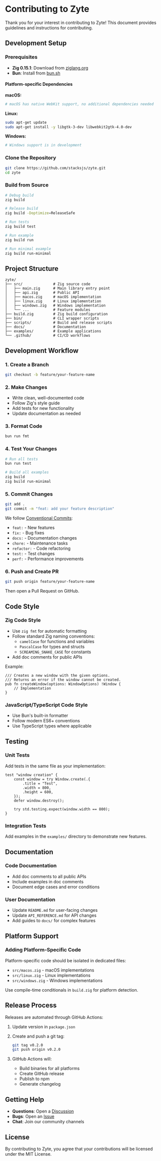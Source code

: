 # Contributing to Zyte

Thank you for your interest in contributing to Zyte! This document provides guidelines and instructions for contributing.

## Development Setup

### Prerequisites

- **Zig 0.15.1**: Download from [ziglang.org](https://ziglang.org/download/)
- **Bun**: Install from [bun.sh](https://bun.sh)

#### Platform-specific Dependencies

**macOS:**

```bash
# macOS has native WebKit support, no additional dependencies needed
```

**Linux:**

```bash
sudo apt-get update
sudo apt-get install -y libgtk-3-dev libwebkit2gtk-4.0-dev
```

**Windows:**

```bash
# Windows support is in development
```

### Clone the Repository

```bash
git clone https://github.com/stacksjs/zyte.git
cd zyte
```

### Build from Source

```bash
# Debug build
zig build

# Release build
zig build -Doptimize=ReleaseSafe

# Run tests
zig build test

# Run example
zig build run

# Run minimal example
zig build run-minimal
```

## Project Structure

```
zyte/
├── src/              # Zig source code
│   ├── main.zig      # Main library entry point
│   ├── api.zig       # Public API
│   ├── macos.zig     # macOS implementation
│   ├── linux.zig     # Linux implementation
│   ├── windows.zig   # Windows implementation
│   └── ...           # Feature modules
├── build.zig         # Zig build configuration
├── bin/              # CLI wrapper scripts
├── scripts/          # Build and release scripts
├── docs/             # Documentation
├── examples/         # Example applications
└── .github/          # CI/CD workflows
```

## Development Workflow

### 1. Create a Branch

```bash
git checkout -b feature/your-feature-name
```

### 2. Make Changes

- Write clean, well-documented code
- Follow Zig's style guide
- Add tests for new functionality
- Update documentation as needed

### 3. Format Code

```bash
bun run fmt
```

### 4. Test Your Changes

```bash
# Run all tests
bun run test

# Build all examples
zig build
zig build run-minimal
```

### 5. Commit Changes

```bash
git add .
git commit -m "feat: add your feature description"
```

We follow [Conventional Commits](https://www.conventionalcommits.org/):

- `feat:` - New features
- `fix:` - Bug fixes
- `docs:` - Documentation changes
- `chore:` - Maintenance tasks
- `refactor:` - Code refactoring
- `test:` - Test changes
- `perf:` - Performance improvements

### 6. Push and Create PR

```bash
git push origin feature/your-feature-name
```

Then open a Pull Request on GitHub.

## Code Style

### Zig Code Style

- Use `zig fmt` for automatic formatting
- Follow standard Zig naming conventions:
  - `camelCase` for functions and variables
  - `PascalCase` for types and structs
  - `SCREAMING_SNAKE_CASE` for constants
- Add doc comments for public APIs

Example:

```zig
/// Creates a new window with the given options.
/// Returns an error if the window cannot be created.
pub fn createWindow(options: WindowOptions) !Window {
    // Implementation
}
```

### JavaScript/TypeScript Code Style

- Use Bun's built-in formatter
- Follow modern ES6+ conventions
- Use TypeScript types where applicable

## Testing

### Unit Tests

Add tests in the same file as your implementation:

```zig
test "window creation" {
    const window = try Window.create(.{
        .title = "Test",
        .width = 800,
        .height = 600,
    });
    defer window.destroy();

    try std.testing.expect(window.width == 800);
}
```

### Integration Tests

Add examples in the `examples/` directory to demonstrate new features.

## Documentation

### Code Documentation

- Add doc comments to all public APIs
- Include examples in doc comments
- Document edge cases and error conditions

### User Documentation

- Update `README.md` for user-facing changes
- Update `API_REFERENCE.md` for API changes
- Add guides to `docs/` for complex features

## Platform Support

### Adding Platform-Specific Code

Platform-specific code should be isolated in dedicated files:

- `src/macos.zig` - macOS implementations
- `src/linux.zig` - Linux implementations
- `src/windows.zig` - Windows implementations

Use compile-time conditionals in `build.zig` for platform detection.

## Release Process

Releases are automated through GitHub Actions:

1. Update version in `package.json`
2. Create and push a git tag:

   ```bash
   git tag v0.2.0
   git push origin v0.2.0
   ```

3. GitHub Actions will:
   - Build binaries for all platforms
   - Create GitHub release
   - Publish to npm
   - Generate changelog

## Getting Help

- **Questions**: Open a [Discussion](https://github.com/stacksjs/zyte/discussions)
- **Bugs**: Open an [Issue](https://github.com/stacksjs/zyte/issues)
- **Chat**: Join our community channels

## License

By contributing to Zyte, you agree that your contributions will be licensed under the MIT License.
